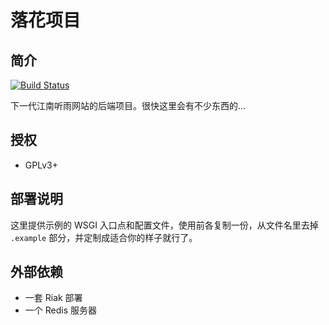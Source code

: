 # 落花项目

## 简介

[![Build Status](https://travis-ci.org/jnrainerds/luohua.png)](https://travis-ci.org/jnrainerds/luohua)

下一代江南听雨网站的后端项目。很快这里会有不少东西的...


## 授权

* GPLv3+


## 部署说明

这里提供示例的 WSGI 入口点和配置文件，使用前各复制一份，从文件名里去掉 `.example` 部分，并定制成适合你的样子就行了。


## 外部依赖

* 一套 Riak 部署
* 一个 Redis 服务器


<!-- vim:set ai et ts=4 sw=4 sts=4 fenc=utf-8: -->
